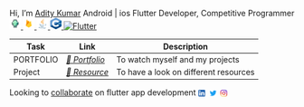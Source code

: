 Hi, I’m [Adity Kumar](/Portfolio.md) Android | ios Flutter Developer, Competitive Programmer
<a href="https://developer.android.com" target="_blank"> <img src="assets/icons/android_icon.png" alt="Android" width="20" height="20"/> </a>
<a href="https://firebase.google.com" target="_blank"> <img src="assets/icons/firebase_icon.png" alt="Firebase" width="20" height="20"/> </a>
<a href="https://www.java.com" target="_blank"> <img src="assets/icons/java_icon.png" alt="Java" width="20" height="20"/> </a>
<a href="https://www.w3schools.com/cpp/" target="_blank"> <img src="assets/icons/cplusplus_icon.png" alt="C++" width="20" height="20"/> </a>
<a href="https://www,flutter.dev" target="_blank"> <img src="https://user-images.githubusercontent.com/46880800/141933299-9c44ad20-20e6-4ab2-9170-a3ecb7f132ed.png" alt="Flutter" width="20" height="20"/> </a>

Task | Link | Description
|---|---|---
PORTFOLIO|*[👋 Portfolio](/Portfolio.md)*|To watch myself and my projects
Project|*[🔖 Resource](/Resource.md)*|To have a look on different resources

Looking to [collaborate](https://www.linkedin.com/in/addiraw/) on flutter app development  <a href="https://www.linkedin.com/in/addiraw/" target="_blank"><img align="center" src="assets/icons/linkedin_icon.png" alt="@" height="12" width="12" /></a>&nbsp;
<a href="https://twitter.com/Addiraw" target="_blank"><img align="center" src="assets/icons/twitter_icon.png" alt="@" height="12" width="12" /></a>&nbsp;
<a href="#" target="_blank"><img align="center" src="assets/icons/instagram_icon.png" alt="@" height="12" width="12" /></a>
